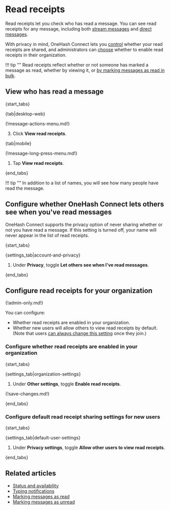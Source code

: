 # Read receipts

Read receipts let you check who has read a message. You can see read receipts
for any message, including both [stream messages](/help/streams-and-topics) and
[direct messages](/help/direct-messages).

With privacy in mind, OneHash Connect lets you [control][configure-personal-read-recipts]
whether your read receipts are shared, and administrators can
[choose][configure-organization-read-recipts] whether to enable read receipts in
their organization.

!!! tip ""
    Read receipts reflect whether or not someone has marked a message as read,
    whether by viewing it, or [by marking messages as read in
    bulk](/help/marking-messages-as-read).

## View who has read a message

{start_tabs}

{tab|desktop-web}

{!message-actions-menu.md!}

3. Click **View read receipts**.

{tab|mobile}

{!message-long-press-menu.md!}

1. Tap **View read receipts**.

{end_tabs}

!!! tip ""
    In addition to a list of names, you will see how many people have read
    the message.

## Configure whether OneHash Connect lets others see when you've read messages

OneHash Connect supports the privacy option of never sharing whether or not you have read
a message. If this setting is turned off, your name will never appear in the
list of read receipts.

{start_tabs}

{settings_tab|account-and-privacy}

1. Under **Privacy**, toggle **Let others see when I've read messages**.

{end_tabs}

## Configure read receipts for your organization

{!admin-only.md!}

You can configure:

* Whether read receipts are enabled in your organization.
* Whether new users will allow others to view read receipts by default. (Note
  that users [can always change this setting][configure-personal-read-recipts]
  once they join.)

### Configure whether read receipts are enabled in your organization

{start_tabs}

{settings_tab|organization-settings}

1. Under **Other settings**, toggle **Enable read receipts**.

{!save-changes.md!}

{end_tabs}

### Configure default read receipt sharing settings for new users

{start_tabs}

{settings_tab|default-user-settings}

1. Under **Privacy settings**, toggle **Allow other users to view read receipts**.

{end_tabs}

## Related articles

* [Status and availability](/help/status-and-availability)
* [Typing notifications](/help/typing-notifications)
* [Marking messages as read](/help/marking-messages-as-read)
* [Marking messages as unread](/help/marking-messages-as-unread)

[configure-personal-read-recipts]: /help/read-receipts#configure-whether-zulip-lets-others-see-when-youve-read-messages
[configure-organization-read-recipts]:
    /help/read-receipts#configure-whether-read-receipts-are-enabled-in-your-organization
